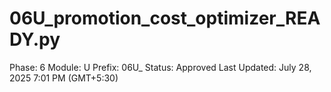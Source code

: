# 06U_promotion_cost_optimizer_READY.py

Phase: 6
Module: U
Prefix: 06U_
Status: Approved
Last Updated: July 28, 2025 7:01 PM (GMT+5:30)
